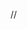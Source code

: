 <div id="tommieCaresNonFacultyLwc"></div>

//<script type="text/javascript" src="https://uofstthomasmn--edastaging.sandbox.my.site.com/Admissions/lightning/lightning.out.js"></script>
<script type="text/javascript" src="https://uofstthomasmn--edastaging.sandbox.my.site.com/lightning/lightning.out.js"></script>

<script type="text/javascript">

        $Lightning.use("c:TommieCaresNonFacultyLwcWrapper",
            function () {
                $Lightning.createComponent(
                    "c:tommieCaresNonFacultyLwc",
                    {},
                    "tommieCaresNonFacultyLwc",
                    function (cmp) {
                        console.log("LWC Component Created.");
                    }
                );
            },
            //'https://uofstthomasmn--edastaging.sandbox.my.site.com/Admissions'
            'https://uofstthomasmn--edastaging.sandbox.my.site.com'
        );
</script>
